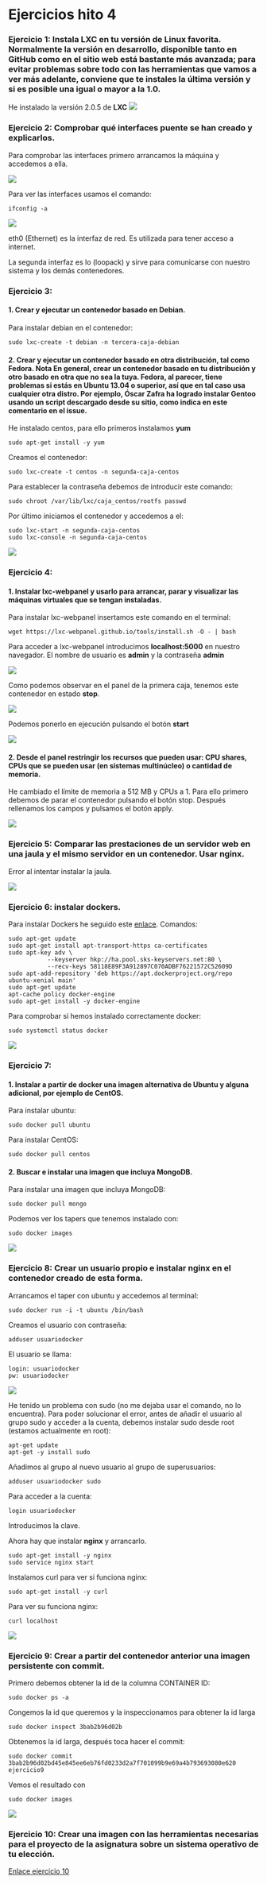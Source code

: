 # Ejercicios hito 4 #

### Ejercicio 1: Instala LXC en tu versión de Linux favorita. Normalmente la versión en desarrollo, disponible tanto en GitHub como en el sitio web está bastante más avanzada; para evitar problemas sobre todo con las herramientas que vamos a ver más adelante, conviene que te instales la última versión y si es posible una igual o mayor a la 1.0. ###

He instalado la versión 2.0.5 de **LXC**
![](capturas/lxcversion.png)

### Ejercicio 2: Comprobar qué interfaces puente se han creado y explicarlos. ###

Para comprobar las interfaces primero arrancamos la máquina y accedemos a ella.

![](capturas/comienzoprimercaja.png)

Para ver las interfaces usamos el comando:

    ifconfig -a

![](capturas/comprobacioninterfaces.png)

eth0 (Ethernet) es la interfaz de red. Es utilizada para tener acceso a internet.

La segunda interfaz es lo (loopack) y sirve para comunicarse con nuestro sistema y los demás contenedores.

### Ejercicio 3: ###

#### 1. Crear y ejecutar un contenedor basado en Debian. ####

Para instalar debian en el contenedor:

    sudo lxc-create -t debian -n tercera-caja-debian

#### 2. Crear y ejecutar un contenedor basado en otra distribución, tal como Fedora. Nota En general, crear un contenedor basado en tu distribución y otro basado en otra que no sea la tuya. Fedora, al parecer, tiene problemas si estás en Ubuntu 13.04 o superior, así que en tal caso usa cualquier otra distro. Por ejemplo, Óscar Zafra ha logrado instalar Gentoo usando un script descargado desde su sitio, como indica en este comentario en el issue. ####

He instalado centos, para ello primeros instalamos **yum**

    sudo apt-get install -y yum

Creamos el contenedor:

    sudo lxc-create -t centos -n segunda-caja-centos

Para establecer la contraseña debemos de introducir este comando:

    sudo chroot /var/lib/lxc/caja_centos/rootfs passwd

Por último iniciamos el contenedor y accedemos a el:

    sudo lxc-start -n segunda-caja-centos
    sudo lxc-console -n segunda-caja-centos


![](capturas/conectamoscentos.png)

### Ejercicio 4: ###

#### 1. Instalar lxc-webpanel y usarlo para arrancar, parar y visualizar las máquinas virtuales que se tengan instaladas. ####
Para instalar lxc-webpanel insertamos este comando en el terminal:

    wget https://lxc-webpanel.github.io/tools/install.sh -O - | bash

Para acceder a lxc-webpanel introducimos **localhost:5000** en nuestro navegador. El nombre de usuario es **admin** y la contraseña **admin**

![](capturas/lxcwebpanel.png)

Como podemos observar en el panel de la primera caja, tenemos este contenedor en estado **stop**.

![](capturas/lxcstopprimeracaja.png)

Podemos ponerlo en ejecución pulsando el botón **start**

![](capturas/lxcstartprimeracaja.png)

#### 2. Desde el panel restringir los recursos que pueden usar: CPU shares, CPUs que se pueden usar (en sistemas multinúcleo) o cantidad de memoria. ####

He cambiado el límite de memoria a 512 MB y CPUs a 1. Para ello primero debemos de parar el contenedor pulsando el botón stop. Después rellenamos los campos y pulsamos el botón apply.

![](capturas/cambiocpylxc.png)

### Ejercicio 5: Comparar las prestaciones de un servidor web en una jaula y el mismo servidor en un contenedor. Usar nginx. ###

Error al intentar instalar la jaula.

![](capturas/errorjaula.png)

### Ejercicio 6: instalar dockers. ###

Para instalar Dockers he seguido este [enlace](https://docs.docker.com/engine/installation/linux/ubuntulinux/). Comandos:

    sudo apt-get update
    sudo apt-get install apt-transport-https ca-certificates
    sudo apt-key adv \
               --keyserver hkp://ha.pool.sks-keyservers.net:80 \
               --recv-keys 58118E89F3A912897C070ADBF76221572C52609D
    sudo apt-add-repository 'deb https://apt.dockerproject.org/repo ubuntu-xenial main'
    sudo apt-get update
    apt-cache policy docker-engine
    sudo apt-get install -y docker-engine

Para comprobar si hemos instalado correctamente docker:

    sudo systemctl status docker

![](capturas/dockeron.png)

### Ejercicio 7: ###

#### 1. Instalar a partir de docker una imagen alternativa de Ubuntu y alguna adicional, por ejemplo de CentOS. ####
Para instalar ubuntu:

    sudo docker pull ubuntu

Para instalar CentOS:

    sudo docker pull centos

#### 2. Buscar e instalar una imagen que incluya MongoDB. ####

Para instalar una imagen que incluya MongoDB:

    sudo docker pull mongo

Podemos ver los tapers que tenemos instalado con:

    sudo docker images

![](capturas/tapersinstalados2.png)

### Ejercicio 8: Crear un usuario propio e instalar nginx en el contenedor creado de esta forma. ###

Arrancamos el taper con ubuntu y accedemos al terminal:

    sudo docker run -i -t ubuntu /bin/bash

Creamos el usuario con contraseña:

    adduser usuariodocker

El usuario se llama:

    login: usuariodocker
    pw: usuariodocker

![](capturas/crearusuariodocker.png)

He tenido un problema con sudo (no me dejaba usar el comando, no lo encuentra). Para poder solucionar el error, antes de añadir el usuario al grupo sudo y acceder a la cuenta, debemos instalar sudo desde root (estamos actualmente en root):

    apt-get update
    apt-get -y install sudo

Añadimos al grupo al nuevo usuario al grupo de superusuarios:

    adduser usuariodocker sudo

Para acceder a la cuenta:

    login usuariodocker

Introducimos la clave.

Ahora hay que instalar **nginx** y arrancarlo.

    sudo apt-get install -y nginx
    sudo service nginx start

Instalamos curl para ver si funciona nginx:

    sudo apt-get install -y curl

Para ver su funciona nginx:

    curl localhost

![](capturas/curldocker.png)

### Ejercicio 9: Crear a partir del contenedor anterior una imagen persistente con commit. ###

Primero debemos obtener la id de la columna CONTAINER ID:

    sudo docker ps -a

Congemos la id que queremos y la inspeccionamos para obtener la id larga

    sudo docker inspect 3bab2b96d02b

Obtenemos la id larga, después toca hacer el commit:

    sudo docker commit 3bab2b96d02bd45e845ee6eb76fd0233d2a7f701099b9e69a4b793693080e620 ejercicio9

Vemos el resultado con

    sudo docker images

![](capturas/sudodockerimages.png)

### Ejercicio 10: Crear una imagen con las herramientas necesarias para el proyecto de la asignatura sobre un sistema operativo de tu elección. ###

[Enlace ejercicio 10](https://github.com/Antkk10/BotTelegramInfoActividadesUGR/blob/Documentacion/documentacionhito4.md)
